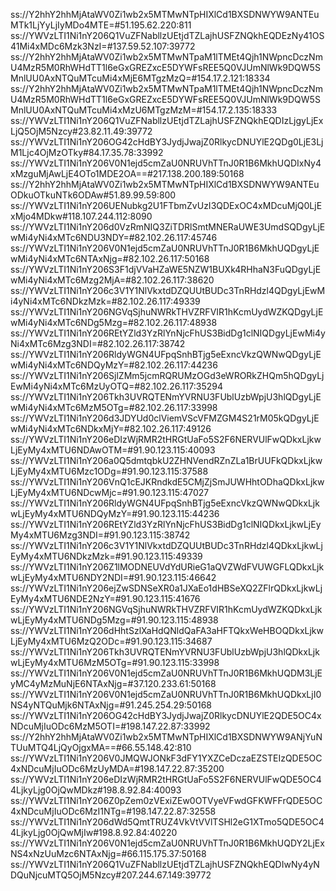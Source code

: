 ss://Y2hhY2hhMjAtaWV0Zi1wb2x5MTMwNTpHIXlCd1BXSDNWYW9ANTEuMTk1LjYyLjIyMDo4MTE=#51.195.62.220:811
ss://YWVzLTI1Ni1nY206Q1VuZFNabllzUEtjdTZLajhUSFZNQkhEQDEzNy41OS41Mi4xMDc6Mzk3NzI=#137.59.52.107:39772
ss://Y2hhY2hhMjAtaWV0Zi1wb2x5MTMwNTpaM1lTMEt4Qjh1NWpncDczNmU4MzR5M0RhWHdTT1l6eGxGREZxcE5DYWFsREE5Q0VJUmNlWk9DQW5SMnlUU0AxNTQuMTcuMi4xMjE6MTgzMzQ=#154.17.2.121:18334
ss://Y2hhY2hhMjAtaWV0Zi1wb2x5MTMwNTpaM1lTMEt4Qjh1NWpncDczNmU4MzR5M0RhWHdTT1l6eGxGREZxcE5DYWFsREE5Q0VJUmNlWk9DQW5SMnlUU0AxNTQuMTcuMi4xMzU6MTgzMzM=#154.17.2.135:18333
ss://YWVzLTI1Ni1nY206Q1VuZFNabllzUEtjdTZLajhUSFZNQkhEQDIzLjgyLjExLjQ5OjM5Nzcy#23.82.11.49:39772
ss://YWVzLTI1Ni1nY206OG42cHdBY3JydjJwajZ0RlkycDNUYlE2QDg0LjE3LjM1Ljc4OjMzOTky#84.17.35.78:33992
ss://YWVzLTI1Ni1nY206V0N1ejd5cmZaU0NRUVhTTnJ0R1B6MkhUQDIxNy4xMzguMjAwLjE4OTo1MDE2OA==#217.138.200.189:50168
ss://Y2hhY2hhMjAtaWV0Zi1wb2x5MTMwNTpHIXlCd1BXSDNWYW9ANTEuODkuOTkuNTk6ODAw#51.89.99.59:800
ss://YWVzLTI1Ni1nY206UENubkg2U1FTbmZvUzI3QDExOC4xMDcuMjQ0LjExMjo4MDkw#118.107.244.112:8090
ss://YWVzLTI1Ni1nY206d0VzRmNIQ3ZiTDRlSmtMNERaUWE3UmdSQDgyLjEwMi4yNi4xMTc6NDU3NDY=#82.102.26.117:45746
ss://YWVzLTI1Ni1nY206V0N1ejd5cmZaU0NRUVhTTnJ0R1B6MkhUQDgyLjEwMi4yNi4xMTc6NTAxNjg=#82.102.26.117:50168
ss://YWVzLTI1Ni1nY206S3F1djVVaHZaWE5NZW1BUXk4RHhaN3FuQDgyLjEwMi4yNi4xMTc6Mzg2MjA=#82.102.26.117:38620
ss://YWVzLTI1Ni1nY206c3V1Y1NlVkxtdDZQUUtBUDc3TnRHdzl4QDgyLjEwMi4yNi4xMTc6NDkzMzk=#82.102.26.117:49339
ss://YWVzLTI1Ni1nY206NGVqSjhuNWRkTHVZRFVIR1hKcmUydWZKQDgyLjEwMi4yNi4xMTc6NDg5Mzg=#82.102.26.117:48938
ss://YWVzLTI1Ni1nY206REtYZld3YzRlYnNjcFhUS3BidDg1clNIQDgyLjEwMi4yNi4xMTc6Mzg3NDI=#82.102.26.117:38742
ss://YWVzLTI1Ni1nY206RldyWGN4UFpqSnhBTjg5eExncVkzQWNwQDgyLjEwMi4yNi4xMTc6NDQyMzY=#82.102.26.117:44236
ss://YWVzLTI1Ni1nY206SjlZMm5jcmRQRUMzOGd3eWRORkZHQm5hQDgyLjEwMi4yNi4xMTc6MzUyOTQ=#82.102.26.117:35294
ss://YWVzLTI1Ni1nY206Tkh3UVRQTENmYVRNU3FUblUzbWpjU3hlQDgyLjEwMi4yNi4xMTc6MzM5OTg=#82.102.26.117:33998
ss://YWVzLTI1Ni1nY206d3JDYUd0clViemVScVFMZGM4S21rM05kQDgyLjEwMi4yNi4xMTc6NDkxMjY=#82.102.26.117:49126
ss://YWVzLTI1Ni1nY206eDIzWjRMR2tHRGtUaFo5S2F6NERVUlFwQDkxLjkwLjEyMy4xMTU6NDAwOTM=#91.90.123.115:40093
ss://YWVzLTI1Ni1nY206a0Q5dmtqbkU2ZHNVendRZnZLa1BrUUFkQDkxLjkwLjEyMy4xMTU6Mzc1ODg=#91.90.123.115:37588
ss://YWVzLTI1Ni1nY206VnQ1cEJKRndkdE5CMjZjSmJUWHhtODhaQDkxLjkwLjEyMy4xMTU6NDcwMjc=#91.90.123.115:47027
ss://YWVzLTI1Ni1nY206RldyWGN4UFpqSnhBTjg5eExncVkzQWNwQDkxLjkwLjEyMy4xMTU6NDQyMzY=#91.90.123.115:44236
ss://YWVzLTI1Ni1nY206REtYZld3YzRlYnNjcFhUS3BidDg1clNIQDkxLjkwLjEyMy4xMTU6Mzg3NDI=#91.90.123.115:38742
ss://YWVzLTI1Ni1nY206c3V1Y1NlVkxtdDZQUUtBUDc3TnRHdzl4QDkxLjkwLjEyMy4xMTU6NDkzMzk=#91.90.123.115:49339
ss://YWVzLTI1Ni1nY206Z1lMODNEUVdYdURieG1aQVZWdFVUWGFLQDkxLjkwLjEyMy4xMTU6NDY2NDI=#91.90.123.115:46642
ss://YWVzLTI1Ni1nY206ejZwSDNSeXR0a1JXaEo1dHBSeXQ2ZFlrQDkxLjkwLjEyMy4xMTU6NDE2NzY=#91.90.123.115:41676
ss://YWVzLTI1Ni1nY206NGVqSjhuNWRkTHVZRFVIR1hKcmUydWZKQDkxLjkwLjEyMy4xMTU6NDg5Mzg=#91.90.123.115:48938
ss://YWVzLTI1Ni1nY206dHhtSzlXaHdQNldQaFA3aHFTQkxWeHBOQDkxLjkwLjEyMy4xMTU6MzQ2ODc=#91.90.123.115:34687
ss://YWVzLTI1Ni1nY206Tkh3UVRQTENmYVRNU3FUblUzbWpjU3hlQDkxLjkwLjEyMy4xMTU6MzM5OTg=#91.90.123.115:33998
ss://YWVzLTI1Ni1nY206V0N1ejd5cmZaU0NRUVhTTnJ0R1B6MkhUQDM3LjEyMC4yMzMuNjE6NTAxNjg=#37.120.233.61:50168
ss://YWVzLTI1Ni1nY206V0N1ejd5cmZaU0NRUVhTTnJ0R1B6MkhUQDkxLjI0NS4yNTQuMjk6NTAxNjg=#91.245.254.29:50168
ss://YWVzLTI1Ni1nY206OG42cHdBY3JydjJwajZ0RlkycDNUYlE2QDE5OC4xNDcuMjIuODc6MzM5OTI=#198.147.22.87:33992
ss://Y2hhY2hhMjAtaWV0Zi1wb2x5MTMwNTpHIXlCd1BXSDNWYW9ANjYuNTUuMTQ4LjQyOjgxMA==#66.55.148.42:810
ss://YWVzLTI1Ni1nY206V0JMQWJONkF3dFY1YXZCeDczaEZSTEIzQDE5OC4xNDcuMjIuODc6MzUyMDA=#198.147.22.87:35200
ss://YWVzLTI1Ni1nY206eDIzWjRMR2tHRGtUaFo5S2F6NERVUlFwQDE5OC44LjkyLjg0OjQwMDkz#198.8.92.84:40093
ss://YWVzLTI1Ni1nY206Z0pZem0zVExiZEw0OTVyeVFwdGFKWFFrQDE5OC4xNDcuMjIuODc6MzI1NTg=#198.147.22.87:32558
ss://YWVzLTI1Ni1nY206dWd5QmtTRUZ4VkVtVVlTSHl2eG1XTmo5QDE5OC44LjkyLjg0OjQwMjIw#198.8.92.84:40220
ss://YWVzLTI1Ni1nY206V0N1ejd5cmZaU0NRUVhTTnJ0R1B6MkhUQDY2LjExNS4xNzUuMzc6NTAxNjg=#66.115.175.37:50168
ss://YWVzLTI1Ni1nY206Q1VuZFNabllzUEtjdTZLajhUSFZNQkhEQDIwNy4yNDQuNjcuMTQ5OjM5Nzcy#207.244.67.149:39772
